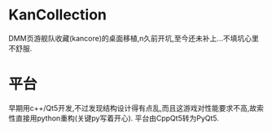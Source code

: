 # KanCollection
DMM页游舰队收藏(kancore)的桌面移植,n久前开坑,至今还未补上...不填坑心里不舒服.

# 平台
早期用c++/Qt5开发,不过发现结构设计得有点乱,而且这游戏对性能要求不高,故索性直接用python重构(关键py写着开心).
平台由CppQt5转为PyQt5.
